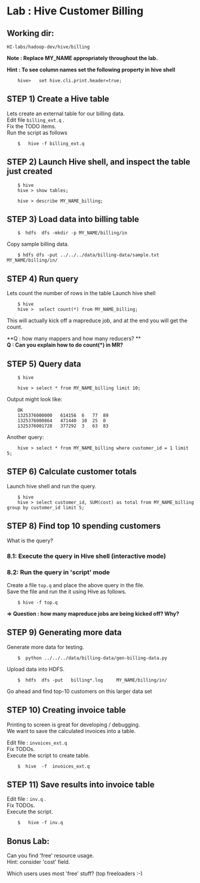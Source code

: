 # Lab : Hive Customer Billing

## Working dir:
`HI-labs/hadoop-dev/hive/billing`

**Note : Replace MY_NAME appropriately throughout the lab.** 

**Hint : To see column names set the following property in hive shell**
```
    hive>   set hive.cli.print.header=true;
```

## STEP 1) Create a Hive table
Lets create an external table for our billing data.  
Edit file `billing_ext.q` .   
Fix the TODO items.  
Run the script as follows
```
    $   hive -f billing_ext.q
```

## STEP 2) Launch Hive shell, and inspect the table just created
```
    $ hive
    hive > show tables;

    hive > describe MY_NAME_billing;
```


## STEP 3) Load data into billing table
```
    $  hdfs  dfs -mkdir -p MY_NAME/billing/in
```

Copy sample billing data.  
```
    $ hdfs dfs -put ../../../data/billing-data/sample.txt   MY_NAME/billing/in/
```

## STEP 4)  Run query
Lets count the number of rows in the table
Launch hive shell
```
    $ hive
    hive >  select count(*) from MY_NAME_billing;
```

This will actually kick off a mapreduce job, and at the end you will get the count.

**Q : how many mappers and how many reducers? **   
**Q : Can you explain how to do count(*) in MR?**  


## STEP 5) Query data
```
    $ hive

    hive > select * from MY_NAME_billing limit 10;
```

Output might look like:
```console
    OK
    1325376000000   614156  6   77  89
    1325376000864   471440  10  25  0
    1325376001728   377292  3   63  83
```

Another query:
```
    hive > select * from MY_NAME_billing where customer_id = 1 limit 5;
```

## STEP 6) Calculate customer totals
Launch hive shell and run the query.
```
    $ hive
    hive > select customer_id, SUM(cost) as total from MY_NAME_billing group by customer_id limit 5;
```

## STEP 8) Find top 10 spending customers
What is the query?

### 8.1: Execute the query in Hive shell (interactive mode)

### 8.2: Run the query in 'script' mode
Create a file `top.q` and place the above query in the file.  
Save the file and run the it using Hive as follows.

```
    $ hive -f top.q
```

**=> Question : how many mapreduce jobs are being kicked off?  Why?** 


## STEP 9) Generating more data
Generate more data for testing.
```
    $  python ../../../data/billing-data/gen-billing-data.py
```

Upload data into HDFS.
```
    $  hdfs  dfs -put   billing*.log     MY_NAME/billing/in/
```

Go ahead and find top-10 customers on this larger data set


## STEP 10)  Creating invoice table
Printing to screen is great for developing / debugging.  
We want to save the calculated invoices into a table.

Edit file : `invoices_ext.q`   
Fix TODOs.  
Execute the script to create table.  
```
    $  hive  -f  invoices_ext.q
```


## STEP 11)  Save results into invoice table
Edit file : `inv.q` .   
Fix TODOs.   
Execute the script.   
```
    $   hive -f inv.q
```


## Bonus Lab:
Can you find 'free' resource usage.   
Hint: consider 'cost' field.

Which users uses most 'free' stuff?  (top freeloaders :-)
